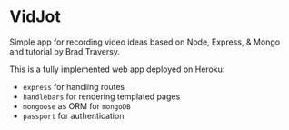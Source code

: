 # VidJot
Simple app for recording video ideas based on Node, Express, & Mongo and tutorial by Brad Traversy.

This is a fully implemented web app deployed on Heroku:
 * `express` for handling routes
 * `handlebars` for rendering templated pages
 * `mongoose` as ORM for `mongoDB`
 * `passport` for authentication
